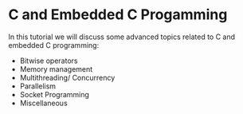 # C and Embedded C Progamming

In this tutorial we will discuss some advanced topics related to C and embedded C programming:

- Bitwise operators
- Memory management
- Multithreading/ Concurrency
- Parallelism
- Socket Programming
- Miscellaneous